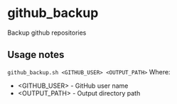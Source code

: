 # github_backup
Backup github repositories

## Usage notes
```github_backup.sh <GITHUB_USER> <OUTPUT_PATH>```
Where:
- <GITHUB_USER> - GitHub user name
- <OUTPUT_PATH> - Output directory path
